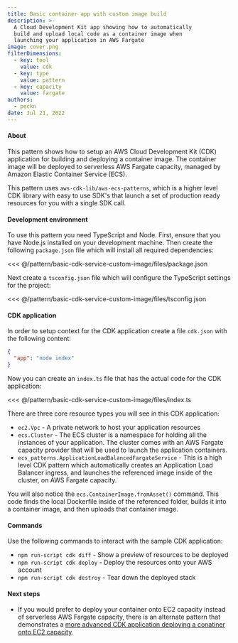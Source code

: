 ```yaml
---
title: Basic container app with custom image build
description: >-
  A Cloud Development Kit app showing how to automatically
  build and upload local code as a container image when
  launching your application in AWS Fargate
image: cover.png
filterDimensions:
  - key: tool
    value: cdk
  - key: type
    value: pattern
  - key: capacity
    value: fargate
authors:
  - peckn
date: Jul 21, 2022
---
```


#### About

This pattern shows how to setup an AWS Cloud Development Kit (CDK) application
for building and deploying a container image. The container image will be deployed to serverless AWS Fargate capacity, managed by Amazon Elastic Container Service (ECS).

This pattern uses `aws-cdk-lib/aws-ecs-patterns`, which is a higher level CDK library with easy to use SDK's that launch a set of production ready resources for you with a single SDK call.

#### Development environment

To use this pattern you need TypeScript and Node. First, ensure that you have Node.js installed on your development machine. Then create the following `package.json` file which will install all required dependencies:

<<< @/pattern/basic-cdk-service-custom-image/files/package.json

Next create a `tsconfig.json` file which will configure the TypeScript settings for the project:

<<< @/pattern/basic-cdk-service-custom-image/files/tsconfig.json

#### CDK application

In order to setup context for the CDK application create a file `cdk.json` with the following content:

```json
{
  "app": "node index"
}
```

Now you can create an `index.ts` file that has the actual code for the CDK application:

<<< @/pattern/basic-cdk-service-custom-image/files/index.ts

There are three core resource types you will see in this CDK application:

- `ec2.Vpc` - A private network to host your application resources
- `ecs.Cluster` - The ECS cluster is a namespace for holding all the instances of your application. The cluster comes with an AWS Fargate capacity provider that will be used to launch the application containers.
- `ecs_patterns.ApplicationLoadBalancedFargateService` - This is a high level CDK pattern which automatically creates an Application Load Balancer ingress, and launches the referenced image inside of the cluster, on AWS Fargate capacity.

You will also notice the `ecs.ContainerImage.fromAsset()` command. This code finds the local Dockerfile inside of the referenced folder, builds it into a container image, and then uploads that container image.

#### Commands

Use the following commands to interact with the sample CDK application:

* `npm run-script cdk diff` - Show a preview of resources to be deployed
* `npm run-script cdk deploy` - Deploy the resources onto your AWS account
* `npm run-script cdk destroy` - Tear down the deployed stack

#### Next steps

- If you would prefer to deploy your container onto EC2 capacity instead of serverless AWS Fargate capacity, there is an alternate pattern that demonstrates a [more advanced CDK application deploying a conatiner onto EC2 capacity](/pattern/advanced-public-facing-service-cdk).